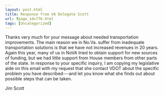 ```yaml
---
layout: post.html
title: Response from VA Delegate Scott
url: ?page_id=776.html
tags: [Uncategorized]
---
```

Thanks very much for your message about needed transportation improvements. The main reason we in No.Va. suffer from inadequate transportation solutions is that we have not increased revenues in 20 years. Again this year, many of us in NoVA tried to obtain support for new sources of funding, but we had little support from House members from other parts of the state. In response to your specific inquiry, I am copying my legislative aide on this email with my request that she contact VDOT about the specific problem you have described---and let you know what she finds out about possible steps that can be taken.

Jim Scott
